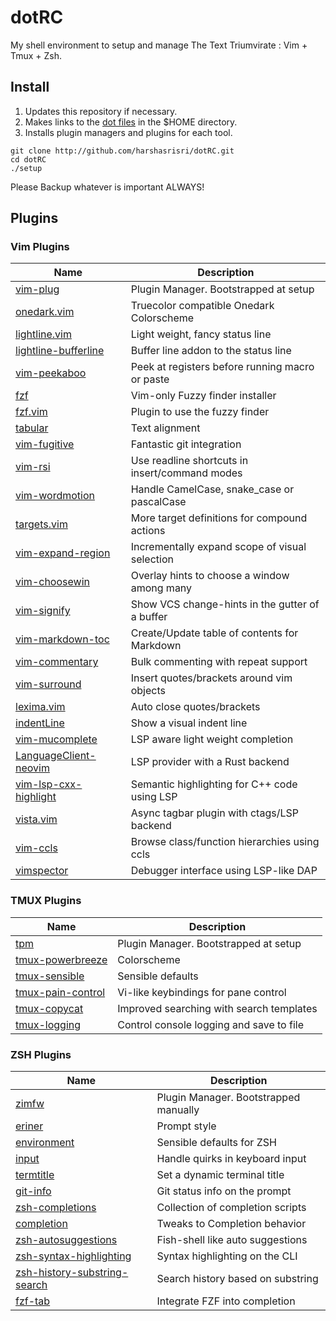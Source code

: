 # dotRC
My shell environment to setup and manage The Text Triumvirate : Vim + Tmux + Zsh.

## Install
1. Updates this repository if necessary.
2. Makes links to the [dot files](dot) in the $HOME directory.
3. Installs plugin managers and plugins for each tool.

~~~
git clone http://github.com/harshasrisri/dotRC.git
cd dotRC
./setup
~~~

Please Backup whatever is important ALWAYS!

## Plugins

### Vim Plugins
| Name                                                                          | Description                                     |
|-------------------------------------------------------------------------------|-------------------------------------------------|
| [vim-plug             ](https://github.com/junegunn/vim/plug                ) | Plugin Manager. Bootstrapped at setup           |
| [onedark.vim          ](https://github.com/joshdick/onedark.vim             ) | Truecolor compatible Onedark Colorscheme        |
| [lightline.vim        ](https://github.com/itchyny/lightline.vim            ) | Light weight, fancy status line                 |
| [lightline-bufferline ](https://github.com/mengelbrecht/lightline-bufferline) | Buffer line addon to the status line            |
| [vim-peekaboo         ](https://github.com/junegunn/vim-peekaboo            ) | Peek at registers before running macro or paste |
| [fzf                  ](https://github.com/junegunn/fzf                     ) | Vim-only Fuzzy finder installer                 |
| [fzf.vim              ](https://github.com/junegunn/fzf.vim                 ) | Plugin to use the fuzzy finder                  |
| [tabular              ](https://github.com/godlygeek/tabular                ) | Text alignment                                  |
| [vim-fugitive         ](https://github.com/tpope/vim-fugitive               ) | Fantastic git integration                       |
| [vim-rsi              ](https://github.com/tpope/vim-rsi                    ) | Use readline shortcuts in insert/command modes  |
| [vim-wordmotion       ](https://github.com/chaoren/vim-wordmotion           ) | Handle CamelCase, snake_case or pascalCase      |
| [targets.vim          ](https://github.com/wellle/targets.vim               ) | More target definitions for compound actions    |
| [vim-expand-region    ](https://github.com/terryma/vim-expand-region        ) | Incrementally expand scope of visual selection  |
| [vim-choosewin        ](https://github.com/t9md/vim-choosewin               ) | Overlay hints to choose a window among many     |
| [vim-signify          ](https://github.com/mhinz/signify                    ) | Show VCS change-hints in the gutter of a buffer |
| [vim-markdown-toc     ](https://github.com/mzlogin/vim-markdown-toc         ) | Create/Update table of contents for Markdown    |
| [vim-commentary       ](https://github.com/tpope/vim-commentary             ) | Bulk commenting with repeat support             |
| [vim-surround         ](https://github.com/tpope/vim-surround               ) | Insert quotes/brackets around vim objects       |
| [lexima.vim           ](https://github.com/cohama/lexima.vim                ) | Auto close quotes/brackets                      |
| [indentLine           ](https://github.com/Yggdroot/indentLine              ) | Show a visual indent line                       |
| [vim-mucomplete       ](https://github.com/lifepillar/vim-mucomplete        ) | LSP aware light weight completion               |
| [LanguageClient-neovim](https://github.com/autozimu/LanguageClient-neovim   ) | LSP provider with a Rust backend                |
| [vim-lsp-cxx-highlight](https://github.com/jackguo380/vim-lsp-cxx-highlight ) | Semantic highlighting for C++ code using LSP    |
| [vista.vim            ](https://github.com/liuchengxu/vista.vim             ) | Async tagbar plugin with ctags/LSP backend      |
| [vim-ccls             ](https://github.com/m-pilia/vim-ccls                 ) | Browse class/function hierarchies using ccls    |
| [vimspector           ](https://github.com/puremourning/vimspector          ) | Debugger interface using LSP-like DAP           |

### TMUX Plugins
| Name                                                                   | Description                              |
|------------------------------------------------------------------------|------------------------------------------|
| [tpm              ](https://github.com/tmux-plugins/tpm              ) | Plugin Manager. Bootstrapped at setup    |
| [tmux-powerbreeze ](https://github.com/harshasrisri/tmux-powerbreeze ) | Colorscheme                              |
| [tmux-sensible    ](https://github.com/tmux-plugins/tmux-sensible    ) | Sensible defaults                        |
| [tmux-pain-control](https://github.com/tmux-plugins/tmux-pain-control) | Vi-like keybindings for pane control     |
| [tmux-copycat     ](https://github.com/tmux-plugins/tmux-copycat     ) | Improved searching with search templates |
| [tmux-logging     ](https://github.com/tmux-plugins/tmux-logging     ) | Control console logging and save to file |

### ZSH Plugins
| Name                                                                                       | Description                           |
|--------------------------------------------------------------------------------------------|---------------------------------------|
| [zimfw                       ](https://github.com/zimfw/zimfw                            ) | Plugin Manager. Bootstrapped manually |
| [eriner                      ](https://github.com/zimfw/eriner                           ) | Prompt style                          |
| [environment                 ](https://github.com/zimfw/environment                      ) | Sensible defaults for ZSH             |
| [input                       ](https://github.com/zimfw/input                            ) | Handle quirks in keyboard input       |
| [termtitle                   ](https://github.com/zimfw/termtitle                        ) | Set a dynamic terminal title          |
| [git-info                    ](https://github.com/zimfw/git-info                         ) | Git status info on the prompt         |
| [zsh-completions             ](https://github.com/zsh-users/zsh-completions              ) | Collection of completion scripts      |
| [completion                  ](https://github.com/zimfw/completion                       ) | Tweaks to Completion behavior         |
| [zsh-autosuggestions         ](https://github.com/zsh-users/zsh-autosuggestions          ) | Fish-shell like auto suggestions      |
| [zsh-syntax-highlighting     ](https://github.com/zsh-users/zsh-syntax-highlighting      ) | Syntax highlighting on the CLI        |
| [zsh-history-substring-search](https://github.com/zsh-users/zsh-history-substring-search ) | Search history based on substring     |
| [fzf-tab                     ](https://github.com/Aloxaf/fzf-tab                         ) | Integrate FZF into completion         |
